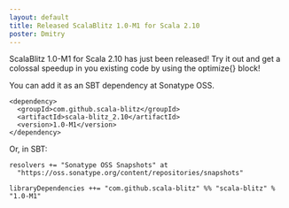 ```yaml
---
layout: default
title: Released ScalaBlitz 1.0-M1 for Scala 2.10
poster: Dmitry
---
```



ScalaBlitz 1.0-M1 for Scala 2.10 has just been released!
Try it out and get a colossal speedup in you existing code by using the optimize{} block!

You can add it as an SBT dependency at Sonatype OSS.

    <dependency>
      <groupId>com.github.scala-blitz</groupId>
      <artifactId>scala-blitz_2.10</artifactId>
      <version>1.0-M1</version>
    </dependency>

Or, in SBT:

    resolvers += "Sonatype OSS Snapshots" at
      "https://oss.sonatype.org/content/repositories/snapshots"

    libraryDependencies ++= "com.github.scala-blitz" %% "scala-blitz" % "1.0-M1"


